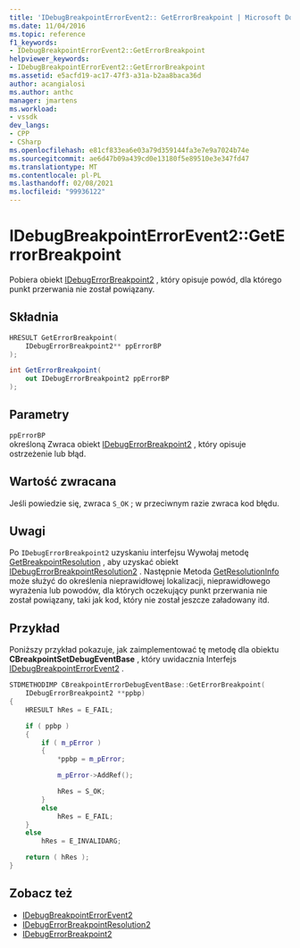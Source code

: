 ```yaml
---
title: 'IDebugBreakpointErrorEvent2:: GetErrorBreakpoint | Microsoft Docs'
ms.date: 11/04/2016
ms.topic: reference
f1_keywords:
- IDebugBreakpointErrorEvent2::GetErrorBreakpoint
helpviewer_keywords:
- IDebugBreakpointErrorEvent2::GetErrorBreakpoint
ms.assetid: e5acfd19-ac17-47f3-a31a-b2aa8baca36d
author: acangialosi
ms.author: anthc
manager: jmartens
ms.workload:
- vssdk
dev_langs:
- CPP
- CSharp
ms.openlocfilehash: e81cf833ea6e03a79d359144fa3e7e9a7024b74e
ms.sourcegitcommit: ae6d47b09a439cd0e13180f5e89510e3e347fd47
ms.translationtype: MT
ms.contentlocale: pl-PL
ms.lasthandoff: 02/08/2021
ms.locfileid: "99936122"
---
```

# <a name="idebugbreakpointerrorevent2geterrorbreakpoint"></a>IDebugBreakpointErrorEvent2::GetErrorBreakpoint
Pobiera obiekt [IDebugErrorBreakpoint2](../../../extensibility/debugger/reference/idebugerrorbreakpoint2.md) , który opisuje powód, dla którego punkt przerwania nie został powiązany.

## <a name="syntax"></a>Składnia

```cpp
HRESULT GetErrorBreakpoint( 
    IDebugErrorBreakpoint2** ppErrorBP
);
```

```csharp
int GetErrorBreakpoint( 
    out IDebugErrorBreakpoint2 ppErrorBP
);
```

## <a name="parameters"></a>Parametry
`ppErrorBP`\
określoną Zwraca obiekt [IDebugErrorBreakpoint2](../../../extensibility/debugger/reference/idebugerrorbreakpoint2.md) , który opisuje ostrzeżenie lub błąd.

## <a name="return-value"></a>Wartość zwracana
Jeśli powiedzie się, zwraca `S_OK` ; w przeciwnym razie zwraca kod błędu.

## <a name="remarks"></a>Uwagi
Po `IDebugErrorBreakpoint2` uzyskaniu interfejsu Wywołaj metodę [GetBreakpointResolution](../../../extensibility/debugger/reference/idebugerrorbreakpoint2-getbreakpointresolution.md) , aby uzyskać obiekt [IDebugErrorBreakpointResolution2](../../../extensibility/debugger/reference/idebugerrorbreakpointresolution2.md) . Następnie Metoda [GetResolutionInfo](../../../extensibility/debugger/reference/idebugerrorbreakpointresolution2-getresolutioninfo.md) może służyć do określenia nieprawidłowej lokalizacji, nieprawidłowego wyrażenia lub powodów, dla których oczekujący punkt przerwania nie został powiązany, taki jak kod, który nie został jeszcze załadowany itd.

## <a name="example"></a>Przykład
Poniższy przykład pokazuje, jak zaimplementować tę metodę dla obiektu **CBreakpointSetDebugEventBase** , który uwidacznia Interfejs [IDebugBreakpointErrorEvent2](../../../extensibility/debugger/reference/idebugbreakpointerrorevent2.md) .

```cpp
STDMETHODIMP CBreakpointErrorDebugEventBase::GetErrorBreakpoint(
    IDebugErrorBreakpoint2 **ppbp)
{
    HRESULT hRes = E_FAIL;

    if ( ppbp )
    {
        if ( m_pError )
        {
            *ppbp = m_pError;

            m_pError->AddRef();

            hRes = S_OK;
        }
        else
            hRes = E_FAIL;
    }
    else
        hRes = E_INVALIDARG;

    return ( hRes );
}
```

## <a name="see-also"></a>Zobacz też
- [IDebugBreakpointErrorEvent2](../../../extensibility/debugger/reference/idebugbreakpointerrorevent2.md)
- [IDebugErrorBreakpointResolution2](../../../extensibility/debugger/reference/idebugerrorbreakpointresolution2.md)
- [IDebugErrorBreakpoint2](../../../extensibility/debugger/reference/idebugerrorbreakpoint2.md)
